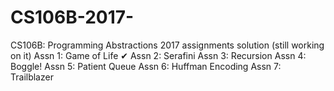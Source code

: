 # CS106B-2017-
CS106B: Programming Abstractions 2017 assignments solution (still working on it)
Assn 1: Game of Life ✔
Assn 2: Serafini
Assn 3: Recursion
Assn 4: Boggle!
Assn 5: Patient Queue
Assn 6: Huffman Encoding
Assn 7: Trailblazer
